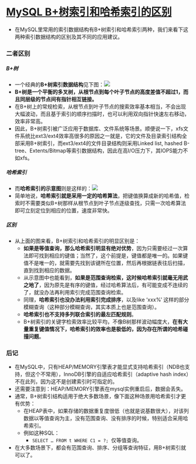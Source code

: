 # [MySQL B+树索引和哈希索引的区别](http://www.cnblogs.com/zengkefu/p/5647279.html)

- 在MySQL里常用的索引数据结构有B+树索引和哈希索引两种，我们来看下这两种索引数据结构的区别及其不同的应用建议。

### 二者区别

##### B+树

- 一个经典的**B+树索引数据结构**见下图：![](https://github.com/walmt/interview_questions/blob/master/数据库/img/3.png?raw=true)
- **B+树是一个平衡的多叉树，从根节点到每个叶子节点的高度差值不超过1，而且同层级的节点间有指针相互链接。**
- 在B+树上的常规检索，从根节点到叶子节点的搜索效率基本相当，不会出现大幅波动，而且基于索引的顺序扫描时，也可以利用双向指针快速左右移动，效率非常高。
- 因此，B+树索引被广泛应用于数据库、文件系统等场景。顺便说一下，xfs文件系统比ext3/ext4效率高很多的原因之一就是，它的文件及目录索引结构全部采用B+树索引，而ext3/ext4的文件目录结构则采用Linked list, hashed B-tree、Extents/Bitmap等索引数据结构，因此在高I/O压力下，其IOPS能力不如xfs。

##### 哈希索引

- 而**哈希索引的示意图**则是这样的：![](https://github.com/walmt/interview_questions/blob/master/数据库/img/4.png?raw=true)
- 简单地说，**哈希索引就是采用一定的哈希算法**，把键值换算成新的哈希值，检索时不需要类似B+树那样从根节点到叶子节点逐级查找，只需一次哈希算法即可立刻定位到相应的位置，速度非常快。

##### 区别

- 从上面的图来看，B+树索引和哈希索引的明显区别是：
  - **如果是等值查询，那么哈希索引明显有绝对优势**，因为只需要经过一次算法即可找到相应的键值；当然了，这个前提是，键值都是唯一的。如果键值不是唯一的，就需要先找到该键所在位置，然后再根据链表往后扫描，直到找到相应的数据。
  - 从示意图中也能看到，**如果是范围查询检索，这时候哈希索引就毫无用武之地了**，因为原先是有序的键值，经过哈希算法后，有可能变成不连续的了，就没办法再利用索引完成范围查询检索。
  - 同理，**哈希索引也没办法利用索引完成排序**，以及like ‘xxx%’ 这样的部分模糊查询（这种部分模糊查询，其实本质上也是范围查询）。
  - **哈希索引也不支持多列联合索引的最左匹配规则**。
  - B+树索引的关键字检索效率比较平均，不像B树那样波动幅度大，**在有大量重复键值情况下，哈希索引的效率也是极低的，因为存在所谓的哈希碰撞问题**。

### 后记

- 在MySQL中，只有HEAP/MEMORY引擎表才能显式支持哈希索引（NDB也支持，但这个不常用），InnoDB引擎的自适应哈希索引（adaptive hash index）不在此列，因为这不是创建索引时可指定的。
- 还需要注意到：HEAP/MEMORY引擎表在mysql实例重启后，数据会丢失。
- 通常，B+树索引结构适用于绝大多数场景，像下面这种场景用哈希索引才更有优势：
  - 在HEAP表中，如果存储的数据重复度很低（也就是说基数很大），对该列数据以等值查询为主，没有范围查询、没有排序的时候，特别适合采用哈希索引。
  - 例如这种SQL：
    - `SELECT … FROM t WHERE C1 = ?; `仅等值查询。
- 在大多数场景下，都会有范围查询、排序、分组等查询特征，用B+树索引就可以了。